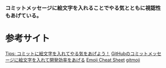 ### コミットメッセージに絵文字を入れることでやる気とともに視認性もあげている。

# 参考サイト
[Tips: コミットに絵文字を入れてやる気をあげよう！](https://zenn.dev/penguin4731/books/11bee5738e367f/viewer/9a09e3)
[GitHubのコミットメッセージに絵文字を入れて開発効率をあげる](https://qiita.com/Jung0/items/0a9a7a97a2c17f92d3c5)
[Emoji Cheat Sheet](https://www.webfx.com/tools/emoji-cheat-sheet/)
[gitmoji](https://gitmoji.dev/)
